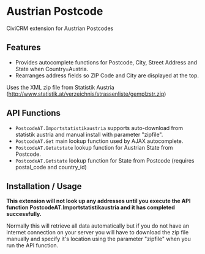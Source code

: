 # Austrian Postcode

CiviCRM extension for Austrian Postcodes

## Features

* Provides autocomplete functions for Postcode, City, Street Address and State
    when Country=Austria.
* Rearranges address fields so ZIP Code and City are displayed at the top.

Uses the XML zip file from Statistik Austria
(http://www.statistik.at/verzeichnis/strassenliste/gemplzstr.zip)

## API Functions

* `PostcodeAT.Importstatistikaustria`
    supports auto-download from statistik austria and manual install with parameter "zipfile".
* `PostcodeAT.Get`
    main lookup function used by AJAX autocomplete.
* `PostcodeAT.Getatstate`
    lookup function for Austrian State from Postcode.
* `PostcodeAT.Getstate`
    lookup function for State from Postcode (requires postal_code and country_id)

## Installation / Usage

**This extension will not look up any addresses until you execute the API
function PostcodeAT.Importstatistikaustria and it has completed successfully.**

Normally this will retrieve all data automatically but if you do not have an
internet connection on your server you will have to download the zip file
manually and specify it's location using the parameter "zipfile" when you run
the API function.
